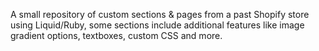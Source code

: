 A small repository of custom sections & pages from a past Shopify store using Liquid/Ruby, some sections include additional features like image gradient options, textboxes, custom CSS and more.
